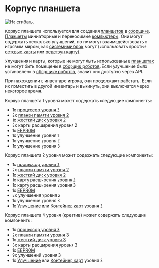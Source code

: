 # Корпус планшета

![Не сгибать.](oredict:oc:tabletCase1)

Корпус планшета используется для создания [планшетов](tablet.md) в [сборщике](../block/assembler.md). [Планшеты](tablet.md) миниатюрные и переносимые [компьютеры](../general/computer.md). Они могут содержать несколько улучшений, но не могут взаимодействовать с игровым миром, как [системный блок](../block/case1.md) могут (использовать простые [сетевые карты](lanCard.md) или [редстоун карту](redstoneCard1.md)).

Улучшения и карты, которые не могут быть использованы в [планшетах](tablet.md) не могут быть помещены в [сборщик роботов](../block/assembler.md). Если улучшение было установлено в [сборщике роботов](../block/assembler.md), значит оно доступно через API. 

При нахождении в инвентаре игрока, они продолжают работать. Если их поместить в другой инвентарь и выкинуть, они выключатся через некоторое время.

Корпус планшета 1 уровня может содержать следующие компоненты:
- 1x [процессор уровня 2](cpu2.md)
- 2x [планки памяти уровня 2](ram3.md)
- 1x [жесткий диск уровня 2](hdd2.md)
- 2x карты расширения уровня 2
- 1x [EEPROM](eeprom.md)
- 1x улучшение уровня 1
- 1x улучшение уровня 2
- 1x улучшение уровня 3

Корпус планшета 2 уровня может содержать следующие компоненты:
- 1x [процессор уровня 3](cpu3.md)
- 2x [планки памяти уровня 2](ram3.md)
- 1x [жесткий диск уровня 2](hdd2.md)
- 1x карту расширения уровня 2
- 1x карту расширения уровня 3
- 1x [EEPROM](eeprom.md)
- 2x улучшения уровня 2
- 1x улучшение уровня 3
- 1x [Улучшение](upgradeContainer2.md) или [Контейнер карт](cardContainer2.md) уровня 2

Корпус планшета 4 уровня (креатив) может содержать следующие компоненты:
- 1x [процессор уровня 3](cpu3.md)
- 2x [планки памяти уровня 3](ram5.md)
- 1x [жесткий диск уровня 3](hdd3.md)
- 3x карты расширения уровня 3
- 1x [EEPROM](eeprom.md)
- 9x улучшений уровня 3
- 1x [Улучшение](upgradeContainer3.md) или [Контейнер карт](cardContainer3.md) уровня 3